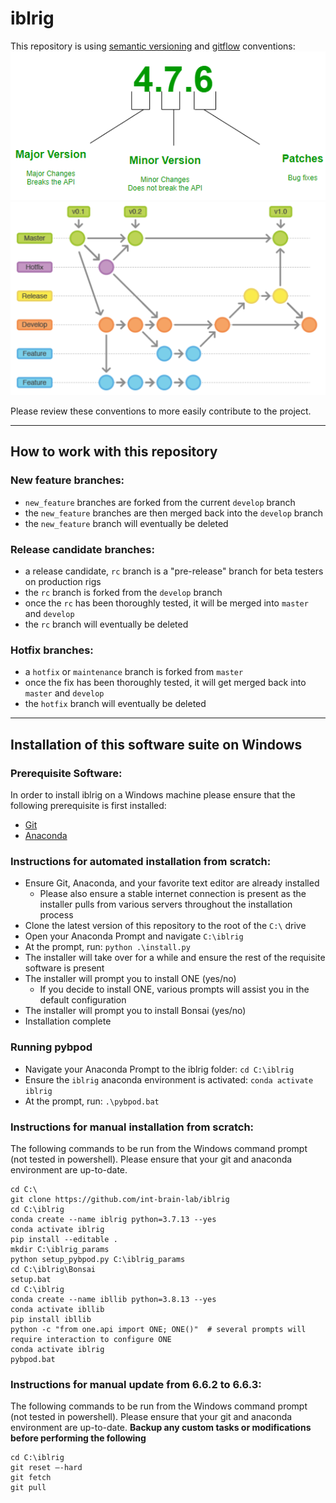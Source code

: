 # iblrig

This repository is using [semantic versioning](https://semver.org/) and [gitflow](https://www.atlassian.com/git/tutorials/comparing-workflows/gitflow-workflow) conventions:
![](README_semver.png)
![](README_gitflow_workflow.png)

Please review these conventions to more easily contribute to the project.

---
## How to work with this repository
### New feature branches:
- `new_feature` branches are forked from the current `develop` branch
- the `new_feature` branches are then merged back into the `develop` branch
- the `new_feature` branch will eventually be deleted

### Release candidate branches:
- a release candidate, `rc` branch is a "pre-release" branch for beta testers on production rigs
- the `rc` branch is forked from the `develop` branch
- once the `rc` has been thoroughly tested, it will be merged into `master` and `develop`
- the `rc` branch will eventually be deleted

### Hotfix branches:
- a `hotfix` or `maintenance` branch is forked from `master`
- once the fix has been thoroughly tested, it will get merged back into `master` and `develop`
- the `hotfix` branch will eventually be deleted

---
## Installation of this software suite on Windows
### Prerequisite Software:
In order to install iblrig on a Windows machine please ensure that the following prerequisite is first installed:
- [Git](https://git-scm.com)
- [Anaconda](https://anaconda.com)

### Instructions for automated installation from scratch:
- Ensure Git, Anaconda, and your favorite text editor are already installed
  - Please also ensure a stable internet connection is present as the installer pulls from various servers throughout the installation process
- Clone the latest version of this repository to the root of the `C:\` drive
- Open your Anaconda Prompt and navigate `C:\iblrig` 
- At the prompt, run: `python .\install.py`
- The installer will take over for a while and ensure the rest of the requisite software is present
- The installer will prompt you to install ONE (yes/no)
  - If you decide to install ONE, various prompts will assist you in the default configuration
- The installer will prompt you to install Bonsai (yes/no)
- Installation complete

### Running pybpod
- Navigate your Anaconda Prompt to the iblrig folder: `cd C:\iblrig`
- Ensure the `iblrig` anaconda environment is activated: `conda activate iblrig`
- At the prompt, run: `.\pybpod.bat`

### Instructions for manual installation from scratch:
The following commands to be run from the Windows command prompt (not tested in powershell). Please ensure that your git and 
anaconda environment are up-to-date.
```commandline
cd C:\
git clone https://github.com/int-brain-lab/iblrig
cd C:\iblrig
conda create --name iblrig python=3.7.13 --yes
conda activate iblrig
pip install --editable .
mkdir C:\iblrig_params
python setup_pybpod.py C:\iblrig_params
cd C:\iblrig\Bonsai
setup.bat
cd C:\iblrig
conda create --name ibllib python=3.8.13 --yes
conda activate ibllib
pip install ibllib
python -c "from one.api import ONE; ONE()"  # several prompts will require interaction to configure ONE
conda activate iblrig
pybpod.bat
```

### Instructions for manual update from 6.6.2 to 6.6.3:
The following commands to be run from the Windows command prompt (not tested in powershell). Please ensure that your git and 
anaconda environment are up-to-date. **Backup any custom tasks or modifications before performing the following** 
```commandline
cd C:\iblrig
git reset —-hard
git fetch
git pull  
```